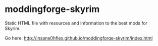 moddingforge-skyrim
===================

Static HTML file with resources and information to the best mods for Skyrim.

Go here: http://insane0hflex.github.io/moddingforge-skyrim/index.html
